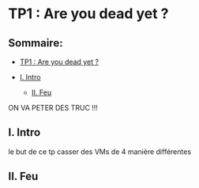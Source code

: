 # TP1 : Are you dead yet ?

## Sommaire:

- [TP1 : Are you dead yet ?](#tp1--are-you-dead-yet)

- [I. Intro](#i-intro)

    - [II. Feu](#ii-feu)

ON VA PETER DES TRUC !!!



## I. Intro

le but de ce tp casser des VMs de 4 manière différentes 

## II. Feu